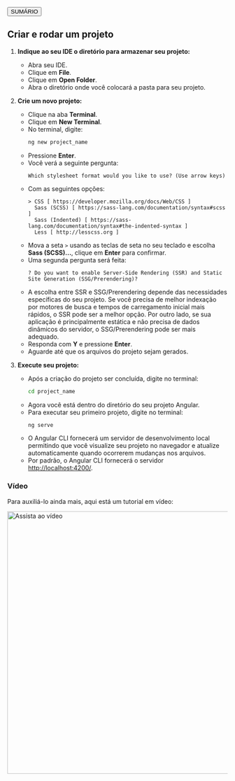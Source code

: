 <a href="https://github.com/daniloasdotcom/angularchecklist/blob/main/Notebooks/Portugu%C3%AAs/pot_notebook.md"><button>SUMÁRIO</button></a>

## Criar e rodar um projeto

1. **Indique ao seu IDE o diretório para armazenar seu projeto:**
    - Abra seu IDE.
    - Clique em **File**.
    - Clique em **Open Folder**.
    - Abra o diretório onde você colocará a pasta para seu projeto.

2. **Crie um novo projeto:**
    - Clique na aba **Terminal**.
    - Clique em **New Terminal**.
    - No terminal, digite:
        ```sh
        ng new project_name
        ```
    - Pressione **Enter**.
    - Você verá a seguinte pergunta:
        ```plaintext
        Which stylesheet format would you like to use? (Use arrow keys)
        ```
    - Com as seguintes opções:
        ```plaintext
        > CSS [ https://developer.mozilla.org/docs/Web/CSS ]
          Sass (SCSS) [ https://sass-lang.com/documentation/syntax#scss ]
          Sass (Indented) [ https://sass-lang.com/documentation/syntax#the-indented-syntax ]
          Less [ http://lesscss.org ]
        ```
    - Mova a seta `>` usando as teclas de seta no seu teclado e escolha **Sass (SCSS)...**, clique em **Enter** para confirmar.
    - Uma segunda pergunta será feita:
        ```plaintext
        ? Do you want to enable Server-Side Rendering (SSR) and Static Site Generation (SSG/Prerendering)?
        ```
    - A escolha entre SSR e SSG/Prerendering depende das necessidades específicas do seu projeto. Se você precisa de melhor indexação por motores de busca e tempos de carregamento inicial mais rápidos, o SSR pode ser a melhor opção. Por outro lado, se sua aplicação é principalmente estática e não precisa de dados dinâmicos do servidor, o SSG/Prerendering pode ser mais adequado.
    - Responda com **Y** e pressione **Enter**.
    - Aguarde até que os arquivos do projeto sejam gerados.

3. **Execute seu projeto:**
    - Após a criação do projeto ser concluída, digite no terminal:
        ```sh
        cd project_name
        ```
    - Agora você está dentro do diretório do seu projeto Angular.
    - Para executar seu primeiro projeto, digite no terminal:
        ```sh
        ng serve
        ```
    - O Angular CLI fornecerá um servidor de desenvolvimento local permitindo que você visualize seu projeto no navegador e atualize automaticamente quando ocorrerem mudanças nos arquivos.
    - Por padrão, o Angular CLI fornecerá o servidor [http://localhost:4200/](http://localhost:4200/).

### Vídeo

Para auxiliá-lo ainda mais, aqui está um tutorial em vídeo:

<a href="https://youtu.be/9H6B4Nz75Rc">
    <img src="https://img.youtube.com/vi/9H6B4Nz75Rc/maxresdefault.jpg" alt="Assista ao vídeo" style="width:600px;"/>
</a>
